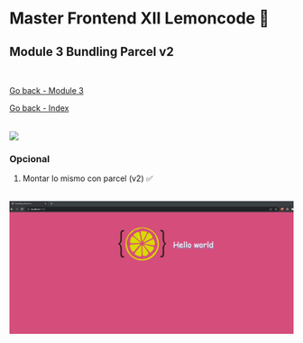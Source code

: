 # Master Frontend XII Lemoncode 🍋

## Module 3 Bundling Parcel v2

<br>

[Go back - Module 3](www.google.es)

[Go back - Index](www.google.es) 

<br>

<img align="center" src="https://media.giphy.com/media/7j2hfyeVcDtf2/giphy.gif" width="128px">

<br>

### Opcional
<ol>
    <li>Montar lo mismo con parcel (v2) ✅ </li>
</ol>

<br>

<img align="center" src="./src/assets/parcel.png" width="512px">

 